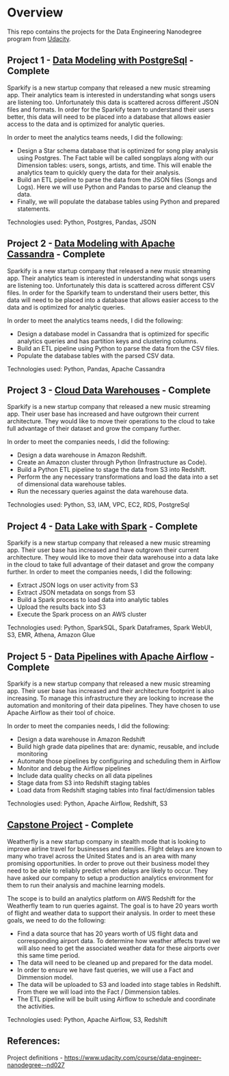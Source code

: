 # Overview

This repo contains the projects for the Data Engineering Nanodegree program from [Udacity](https://www.udacity.com/course/data-engineer-nanodegree--nd027).

## Project 1 - [Data Modeling with PostgreSql](https://github.com/aandersland/udacity-data-engineering-nanodegree/tree/master/data_modeling_postgresql) - Complete

Sparkify is a new startup company that released a new music streaming app. Their analytics team is interested in understanding what songs users are listening too. Unfortunately this data is scattered across different JSON files and formats. In order for the Sparkify team to understand their users better, this data will need to be placed into a database that allows easier access to the data and is optimized for analytic queries.

In order to meet the analytics teams needs, I did the following:
* Design a Star schema database that is optimized for song play analysis using Postgres. The Fact table will be called songplays along with our Dimension tables: users, songs, artists, and time. This will enable the analytics team to quickly query the data for their analysis.
* Build an ETL pipeline to parse the data from the JSON files (Songs and Logs). Here we will use Python and Pandas to parse and cleanup the data.
* Finally, we will populate the database tables using Python and prepared statements.

Technologies used: Python, Postgres, Pandas, JSON

## Project 2 - [Data Modeling with Apache Cassandra](https://github.com/aandersland/udacity-data-engineering-nanodegree/tree/master/data_modeling_apache_cassandra) - Complete
Sparkify is a new startup company that released a new music streaming app. Their analytics team is interested in understanding what songs users are listening too. Unfortunately this data is scattered across different CSV files. In order for the Sparkify team to understand their users better, this data will need to be placed into a database that allows easier access to the data and is optimized for analytic queries.

In order to meet the analytics teams needs, I did the following:
* Design a database model in Cassandra that is optimized for specific analytics queries and has partition keys and clustering columns. 
* Build an ETL pipeline using Python to parse the data from the CSV files.
* Populate the database tables with the parsed CSV data.

Technologies used: Python, Pandas, Apache Cassandra

## Project 3 - [Cloud Data Warehouses](https://github.com/aandersland/udacity-data-engineering-nanodegree/tree/master/cloud_data_warehouses) - Complete
Sparkify is a new startup company that released a new music streaming app. Their user base has increased and have outgrown their current architecture. They would like to move their operations to the cloud to take full advantage of their dataset and grow the company further.

In order to meet the companies needs, I did the following:
* Design a data warehouse in Amazon Redshift.
* Create an Amazon cluster through Python (Infrastructure as Code).
* Build a Python ETL pipeline to stage the data from S3 into Redshift.
* Perform the any necessary transformations and load the data into a set of dimensional data warehouse tables.
* Run the necessary queries against the data warehouse data.

Technologies used: Python, S3, IAM, VPC, EC2, RDS, PostgreSql


## Project 4 - [Data Lake with Spark](https://github.com/aandersland/udacity-data-engineering-nanodegree/tree/master/data_lake_spark) - Complete
Sparkify is a new startup company that released a new music streaming app. Their user base has increased and have outgrown their current architecture. They would like to move their data warehouse into a data lake in the cloud to take full advantage of their dataset and grow the company further.
In order to meet the companies needs, I did the following:
* Extract JSON logs on user activity from S3
* Extract JSON metadata on songs from S3 
* Build a Spark process to load data into analytic tables
* Upload the results back into S3
* Execute the Spark process on an AWS cluster

Technologies used: Python, SparkSQL, Spark Dataframes, Spark WebUI, S3, EMR, Athena, Amazon Glue


## Project 5 - [Data Pipelines with Apache Airflow](https://github.com/aandersland/udacity-data-engineering-nanodegree/tree/master/data_pipelines_apache_airflow) - Complete
Sparkify is a new startup company that released a new music streaming app. Their user base has increased and their architecture footprint is also increasing. To manage this infrastructure they are looking to increase the automation and monitoring of their data pipelines. They have chosen to use Apache Airflow as their tool of choice.

In order to meet the companies needs, I did the following:
* Design a data warehouse in Amazon Redshift
* Build high grade data pipelines that are: dynamic, reusable, and include monitoring
* Automate those pipelines by configuring and scheduling them in Airflow
* Monitor and debug the Airflow pipelines
* Include data quality checks on all data pipelines
* Stage data from S3 into Redshift staging tables
* Load data from Redshift staging tables into final fact/dimension tables

Technologies used: Python, Apache Airflow, Redshift, S3


## [Capstone Project](https://github.com/aandersland/udacity-data-engineering-nanodegree/tree/master/capstone_project) - Complete
Weatherfly is a new startup company in stealth mode that is looking to improve airline travel for businesses and families. Flight delays are known to many who travel across the United States and is an area with many promising opportunities. In order to prove out their business model they need to be able to reliably predict when delays are likely to occur. They have asked our company to setup a production analytics environment for them to run their analysis and machine learning models.

The scope is to build an analytics platform on AWS Redshift for the Weatherfly team to run queries against. The goal is to have 20 years worth of flight and weather data to support their analysis. In order to meet these goals, we need to do the following:
* Find a data source that has 20 years worth of US flight data and corresponding airport data. To determine how weather affects travel we will also need to get the associated weather data for these airports over this same time period.
* The data will need to be cleaned up and prepared for the data model.
* In order to ensure we have fast queries, we will use a Fact and Dimmension model.
* The data will be uploaded to S3 and loaded into stage tables in Redshift. From there we will load into the Fact / Dimmension tables.
* The ETL pipeline will be built using Airflow to schedule and coordinate the activities.

Technologies used: Python, Apache Airflow, S3, Redshift

## References:
Project definitions - https://www.udacity.com/course/data-engineer-nanodegree--nd027
